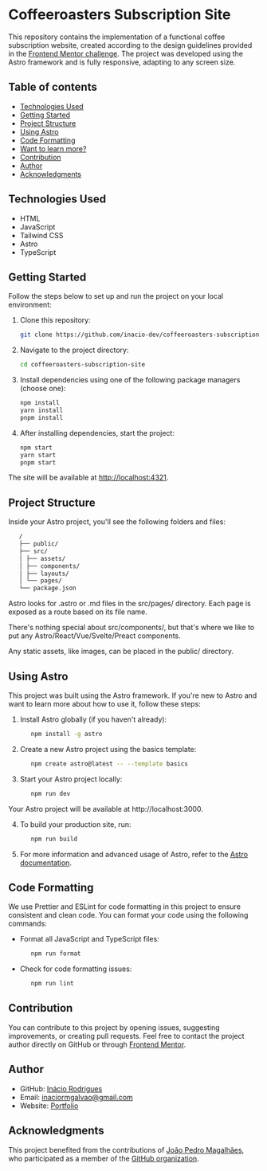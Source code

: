 # Coffeeroasters Subscription Site

This repository contains the implementation of a functional coffee subscription website, created according to the design guidelines provided in the [Frontend Mentor challenge](https://www.frontendmentor.io/challenges/coffeeroasters-subscription-site-5Fc26HVY6). The project was developed using the Astro framework and is fully responsive, adapting to any screen size.

## Table of contents

- [Technologies Used](#technologies-used)
- [Getting Started](#getting-started)
- [Project Structure](#project-structure)
- [Using Astro](#using-astro)
- [Code Formatting](#code-formatting)
- [Want to learn more?](#want-to-learn-more)
- [Contribution](#contribution)
- [Author](#author)
- [Acknowledgments](#acknowledgments)

## Technologies Used

- HTML
- JavaScript
- Tailwind CSS
- Astro
- TypeScript

## Getting Started

Follow the steps below to set up and run the project on your local environment:

1. Clone this repository:

   ```bash
   git clone https://github.com/inacio-dev/coffeeroasters-subscription-site.git
   ```

2. Navigate to the project directory:

   ```bash
   cd coffeeroasters-subscription-site
   ```

3. Install dependencies using one of the following package managers (choose one):

   ```bash
   npm install
   yarn install
   pnpm install
   ```

4. After installing dependencies, start the project:

   ```bash
   npm start
   yarn start
   pnpm start
   ```

The site will be available at [http://localhost:4321](http://localhost:4321/).

## Project Structure

Inside your Astro project, you'll see the following folders and files:

```bash
   /
   ├── public/
   ├── src/
   │ ├── assets/
   │ ├── components/
   │ ├── layouts/
   │ └── pages/
   └── package.json
```

Astro looks for .astro or .md files in the src/pages/ directory. Each page is exposed as a route based on its file name.

There's nothing special about src/components/, but that's where we like to put any Astro/React/Vue/Svelte/Preact components.

Any static assets, like images, can be placed in the public/ directory.

## Using Astro

This project was built using the Astro framework. If you're new to Astro and want to learn more about how to use it, follow these steps:

1. Install Astro globally (if you haven't already):

   ```bash
      npm install -g astro
   ```

2. Create a new Astro project using the basics template:

   ```bash
      npm create astro@latest -- --template basics
   ```

3. Start your Astro project locally:

   ```bash
      npm run dev
   ```

Your Astro project will be available at http://localhost:3000.

4. To build your production site, run:

   ```bash
      npm run build
   ```

5. For more information and advanced usage of Astro, refer to the [Astro documentation](https://docs.astro.build/).

## Code Formatting

We use Prettier and ESLint for code formatting in this project to ensure consistent and clean code. You can format your code using the following commands:

- Format all JavaScript and TypeScript files:

  ```bash
     npm run format
  ```

- Check for code formatting issues:

  ```bash
     npm run lint
  ```

## Contribution

You can contribute to this project by opening issues, suggesting improvements, or creating pull requests. Feel free to contact the project author directly on GitHub or through [Frontend Mentor](https://www.frontendmentor.io/profile/inacio-dev).

## Author

- GitHub: [Inácio Rodrigues](https://github.com/inacio-dev)
- Email: inaciormgalvao@gmail.com
- Website: [Portfolio](https://inacio-rodrigues.vercel.app/en)

## Acknowledgments

This project benefited from the contributions of [João Pedro Magalhães](https://github.com/joaom00), who participated as a member of the [GitHub organization](https://github.com/inacio-teams).
